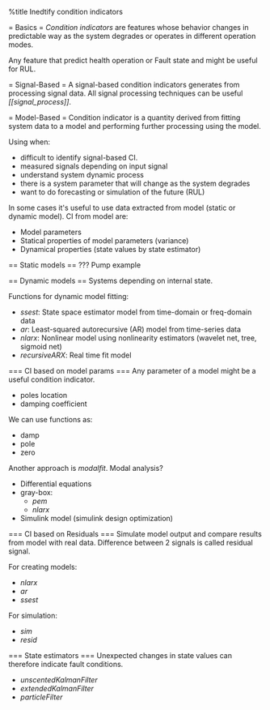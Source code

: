 %title Inedtify condition indicators

= Basics = 
*Condition indicators* are features whose behavior changes in predictable
way as the system degrades or operates in different operation modes.

Any feature that predict health operation or Fault state and might be
useful for RUL.


= Signal-Based =
A signal-based condition indicators generates from processing signal data.
All signal processing techniques can be useful *[[signal_process]]*.

= Model-Based =
Condition indicator is a quantity derived from fitting system data to
a model and performing further processing using the model.

Using when:
- difficult to identify signal-based CI.
- measured signals depending on input signal
- understand system dynamic process
- there is a system parameter that will change as the system degrades
- want to do forecasting or simulation of the future (RUL)

In some cases it's useful to use data extracted from model (static or
dynamic model). CI from model are:
- Model parameters
- Statical properties of model parameters (variance)
- Dynamical properties (state values by state estimator)


== Static models ==
???
Pump example

== Dynamic models ==
Systems depending on internal state.

Functions for dynamic model fitting:
- *ssest*: State space estimator model from time-domain or freq-domain data
- *ar*: Least-squared autorecursive (AR) model from time-series data
- *nlarx*: Nonlinear model using nonlinearity estimators (wavelet net,
  tree, sigmoid net)
- *recursiveARX*: Real time fit model

=== CI based on model params ===
Any parameter of a model might be a useful condition indicator.
- poles location
- damping coefficient

We can use functions as:
- damp
- pole
- zero

Another approach is *modalfit*. Modal analysis?

* Differential equations
* gray-box:
    - *pem*
    - *nlarx*
* Simulink model (simulink design optimization)

=== CI based on Residuals ===
Simulate model output and compare results from model with real data.
Difference between 2 signals is called residual signal.

For creating models:
- *nlarx*
- *ar*
- *ssest*

For simulation:
- *sim*
- *resid*

=== State estimators ===
Unexpected changes in state values can therefore indicate fault conditions.
- *unscentedKalmanFilter*
- *extendedKalmanFilter*
- *particleFilter*
